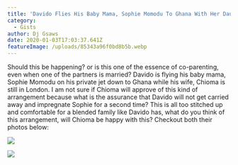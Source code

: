```yaml
---
title: 'Davido Flies His Baby Mama, Sophie Momodu To Ghana With Her Daughter, Imade'
category:
  - Gists
author: Dj Gsaws
date: 2020-01-03T17:03:37.641Z
featureImage: /uploads/85343a96f0bd8b5b.webp
---
```

Should this be happening? or is this one of the essence of co-parenting, even when one of the partners is married? Davido is flying his baby mama, Sophie Momodu on his private jet down to Ghana while his wife, Chioma is still in London. I am not sure if Chioma will approve of this kind of arrangement because what is the assurance that Davido will not get carried away and impregnate Sophie for a second time? This is all too stitched up and comfortable for a blended family like Davido has, what do you think of this arrangement, will Chioma be happy with this?  Checkout both their photos below:

![](/uploads/3f6988f7d51e86fb.webp)

![](/uploads/85343a96f0bd8b5b.webp)
